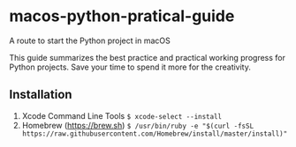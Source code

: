 # macos-python-pratical-guide
A route to start the Python project in macOS

This guide summarizes the best practice and practical working progress for Python projects.
Save your time to spend it more for the creativity.

## Installation
1. Xcode Command Line Tools 
```$ xcode-select --install```
1. Homebrew (https://brew.sh)
```$ /usr/bin/ruby -e "$(curl -fsSL https://raw.githubusercontent.com/Homebrew/install/master/install)"``` 
